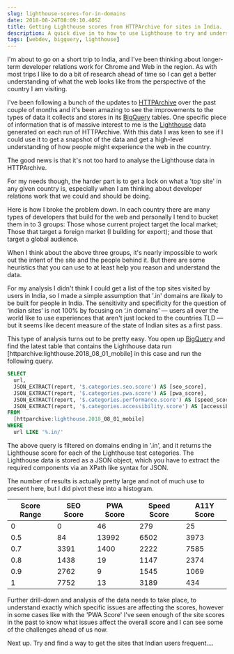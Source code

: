 ```yaml
---
slug: lighthouse-scores-for-in-domains
date: 2018-08-24T08:09:10.405Z
title: Getting Lighthouse scores from HTTPArchive for sites in India.
description: A quick dive in to how to use Lighthouse to try and understand how users in a country might experience the web.
tags: [webdev, bigquery, lighthouse]
---
```


I'm about to go on a short trip to India, and I've been thinking about
longer-term developer relations work for Chrome and Web in the region. As with
most trips I like to do a bit of research ahead of time so I can get a better
understanding of what the web looks like from the perspective of the country I
am visiting.

I've been following a bunch of the updates to
[HTTPArchive](https://httparchive.org/) over the past couple of months and it's
been amazing to see the improvements to the types of data it collects and stores
in its
[BigQuery](https://github.com/HTTPArchive/legacy.httparchive.org/blob/master/docs/bigquery-gettingstarted.md)
tables. One specific piece of information that is of massive interest to me is
the [Lighthouse](https://developers.google.com/web/tools/lighthouse/) data
generated on each run of HTTPArchive. With this data I was keen to see if I
could use it to get a snapshot of the data and get a high-level understanding of
how people might experience the web in the country.

The good news is that it's not too hard to analyse the Lighthouse data in
HTTPArchive.

For my needs though, the harder part is to get a lock on what a 'top site' in
any given country is, especially when I am thinking about developer relations
work that we could and should be doing.

Here is how I broke the problem down. In each country there are many types of
developers that build for the web and personally I tend to bucket them in to 3
groups: Those whose current project target the local market; Those that target a
foreign market (I building for export); and those that target a global audience.

When I think about the above three groups, it's nearly impossible to work out
the intent of the site and the people behind it. But there are some heuristics
that you can use to at least help you reason and understand the data.

For my analysis I didn't think I could get a list of the top sites visited by
users in India, so I made a simple assumption that '.in' domains are *likely* to
be built for people in India. The sensitivity and specificity for the question
of ‘indian sites’ is not 100% by focusing on ‘.in domains’ &mdash; users all
over the world like to use experiences that aren't just locked to the countries
TLD &mdash; but it seems like decent measure of the state of Indian sites as a
first pass. 

This type of analysis turns out to be pretty easy. You open up [BigQuery](https://github.com/HTTPArchive/legacy.httparchive.org/blob/master/docs/bigquery-gettingstarted.md)
and find the latest table that contains the Lighthouse data run
[httparchive:lighthouse.2018_08_01_mobile] in this case and run the following
query.

```sql
SELECT
  url,
  JSON_EXTRACT(report, '$.categories.seo.score') AS [seo_score],
  JSON_EXTRACT(report, '$.categories.pwa.score') AS [pwa_score],
  JSON_EXTRACT(report, '$.categories.performance.score') AS [speed_score],
  JSON_EXTRACT(report, '$.categories.accessibility.score') AS [accessibility_score]
FROM
  [httparchive:lighthouse.2018_08_01_mobile]
WHERE
  url LIKE '%.in/'
```

The above query is filtered on domains ending in '.in', and it returns the
Lighthouse score for each of the Lighthouse test categories. The Lighthouse data
is stored as a JSON object, which you have to extract the required components
via an XPath like syntax for JSON.

The number of results is actually pretty large and not of much use to present
here, but I did pivot these into a histogram.

<table>
<thead>
<th>Score Range</th>
<th>SEO Score</th>
<th>PWA Score</th>
<th>Speed Score</th>
<th>A11Y Score</th>
</thead>
<tbody>
<tr>
<td>0</td>
<td>0</td>
<td>46</td>
<td>279</td>
<td>25</td>
</tr>
<tr>
<td>0.5</td>
<td>84</td>
<td>13992</td>
<td>6502</td>
<td>3973</td>
</tr>
<tr>
<td>0.7</td>
<td>3391</td>
<td>1400</td>
<td>2222</td>
<td>7585</td>
</tr>
<tr>
<td>0.8</td>
<td>1438</td>
<td>19</td>
<td>1147</td>
<td>2374</td>
</tr>
<tr>
<td>0.9</td>
<td>2762</td>
<td>9</td>
<td>1545</td>
<td>1069</td>
</tr>
<tr>
<td>1</td>
<td>7752</td>
<td>13</td>
<td>3189</td>
<td>434</td>
</tr>
</tbody>
</table>

Further drill-down and analysis of the data needs to take place, to understand
exactly which specific issues are affecting the scores, however in some cases
like with the 'PWA Score' I've seen enough of the site scores in the past to
know what issues affect the overall score and I can see some of the challenges
ahead of us now.

Next up. Try and find a way to get the sites that Indian users frequent....